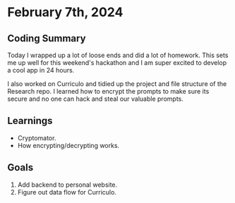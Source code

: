# February 7th, 2024

## Coding Summary

Today I wrapped up a lot of loose ends and did a lot of homework. This sets me up well for this weekend's hackathon and I am super excited to develop a cool app in 24 hours.

I also worked on Curriculo and tidied up the project and file structure of the Research repo. I learned how to encrypt the prompts to make sure its secure and no one can hack and steal our valuable prompts.

## Learnings

- Cryptomator.
- How encrypting/decrypting works.

## Goals

1. Add backend to personal website.
2. Figure out data flow for Curriculo.

